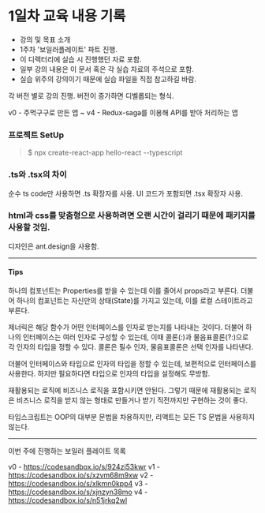 # 1일차 교육 내용 기록

- 강의 및 목표 소개
- 1주차 '보일러플레이트' 파트 진행.
- 이 디렉터리에 실습 시 진행했던 자료 포함.
- 일부 강의 내용은 이 문서 혹은 각 실습 자료의 주석으로 포함.
- 실습 위주의 강의이기 때문에 실습 파일을 직접 참고하길 바람.

각 버전 별로 강의 진행. 버전이 증가하면 디벨롭되는 형식.

v0 - 주먹구구로 만든 앱
~
v4 - Redux-saga를 이용해 API를 받아 처리하는 앱

### 프로젝트 SetUp

> \$ npx create-react-app hello-react --typescript

### .ts와 .tsx의 차이

순수 ts code만 사용하면 .ts 확장자를 사용. UI 코드가 포함되면 .tsx 확장자 사용.

### html과 css를 맞춤형으로 사용하려면 오랜 시간이 걸리기 때문에 패키지를 사용할 것임.

디자인은 ant.design을 사용함.

---

#### Tips

하나의 컴포넌트는 Properties를 받을 수 있는데 이를 줄어서 props라고 부른다. 더불어 하나의 컴포넌트는 자신만의 상태(State)를 가지고 있는데, 이를 로컬 스테이트라고 부른다.

제너릭은 해당 함수가 어떤 인터페이스를 인자로 받는지를 나타내는 것이다. 더불어 하나의 인터페이스는 여러 인자로 구성할 수 있는데, 이때 콜론(:)과 물음표콜론(?:)으로 각 인자의 타입을 정할 수 있다. 콜론은 필수 인자, 물음표콜론은 선택 인자를 나타낸다.

더불어 인터페이스와 타입으로 인자의 타입을 정할 수 있는데, 보편적으로 인터페이스를 사용한다. 하지만 필요하다면 타입으로 인자의 타입을 설정해도 무방함.

재활용되는 로직에 비즈니스 로직을 포함시키면 안된다. 그렇기 때문에 재활용되는 로직은 비즈니스 로직을 받지 않는 형태로 만들거나 받기 직전까지만 구현하는 것이 좋다.

타입스크립트는 OOP의 대부분 문법을 차용하지만, 리액트는 모든 TS 문법을 사용하지 않는다.

---

이번 주에 진행하는 보일러 플레이트 목록

v0 - https://codesandbox.io/s/924zj53kwr
v1 - https://codesandbox.io/s/xzvm68m9xw
v2 - https://codesandbox.io/s/xlkmn0kpp4
v3 - https://codesandbox.io/s/xjnzyn38mo
v4 - https://codesandbox.io/s/n51jrkq2wl
